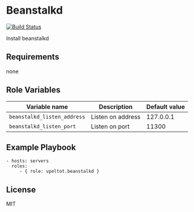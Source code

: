 Beanstalkd
========

[![Build Status](https://travis-ci.org/vpeltot/beanstalkd.svg?branch=master)](https://travis-ci.org/vpeltot/beanstalkd)

Install beanstalkd

Requirements
------------

none


Role Variables
--------------

| Variable name                           | Description          | Default value   |
|-----------------------------------------|----------------------|-----------------|
| `beanstalkd_listen_address`             | Listen on address    | 127.0.0.1       |
| `beanstalkd_listen_port`                | Listen on port       | 11300           |

Example Playbook
-------------------------

    - hosts: servers
      roles:
         - { role: vpeltot.beanstalkd }

License
-------

MIT